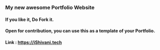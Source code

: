 ### My new awesome Portfolio Website

#### If you like it, Do Fork it.

#### Open for contribution, you can use this as a template of your Portfolio.

#### Link : https://iShivani.tech
